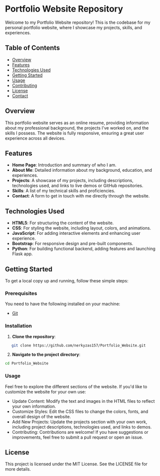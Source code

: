 # Portfolio Website Repository

Welcome to my Portfolio Website repository! This is the codebase for my personal portfolio website, where I showcase my projects, skills, and experiences.

## Table of Contents
- [Overview](#overview)
- [Features](#features)
- [Technologies Used](#technologies-used)
- [Getting Started](#getting-started)
- [Usage](#usage)
- [Contributing](#contributing)
- [License](#license)
- [Contact](#contact)

## Overview

This portfolio website serves as an online resume, providing information about my professional background, the projects I've worked on, and the skills I possess. The website is fully responsive, ensuring a great user experience across all devices.

## Features

- **Home Page**: Introduction and summary of who I am.
- **About Me**: Detailed information about my background, education, and experiences.
- **Projects**: A showcase of my projects, including descriptions, technologies used, and links to live demos or GitHub repositories.
- **Skills**: A list of my technical skills and proficiencies.
- **Contact**: A form to get in touch with me directly through the website.

## Technologies Used

- **HTML5**: For structuring the content of the website.
- **CSS**: For styling the website, including layout, colors, and animations.
- **JavaScript**: For adding interactive elements and enhancing user experience.
- **Bootstrap**: For responsive design and pre-built components.
- **Python**: For building functional backend, adding features and launching Flask app.

## Getting Started

To get a local copy up and running, follow these simple steps:

### Prerequisites

You need to have the following installed on your machine:
- [Git](https://git-scm.com/)

### Installation

1. **Clone the repository**:
```bash
   git clone https://github.com/nerkyzas157/Portfolio_Website.git
```
2. **Navigate to the project directory**:

```bash
cd Portfolio_Website
```

### Usage
Feel free to explore the different sections of the website. If you'd like to customize the website for your own use:

- Update Content: Modify the text and images in the HTML files to reflect your own information.
- Customize Styles: Edit the CSS files to change the colors, fonts, and overall design of the website.
- Add New Projects: Update the projects section with your own work, including project descriptions, technologies used, and links to demos.
- Contributing: Contributions are welcome! If you have suggestions or improvements, feel free to submit a pull request or open an issue.

## License
This project is licensed under the MIT License. See the LICENSE file for more details.